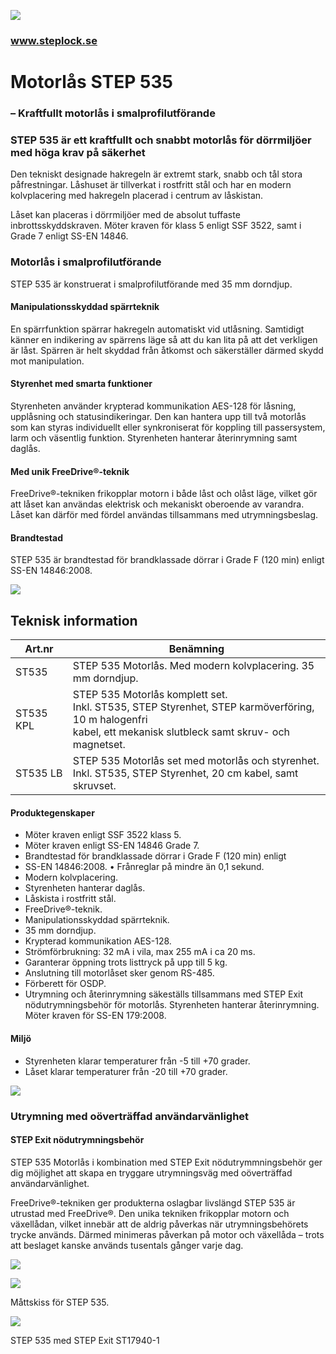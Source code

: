 ![](_page_0_Picture_0.jpeg)

### www.steplock.se

# Motorlås STEP 535

### – Kraftfullt motorlås i smalprofilutförande

### STEP 535 är ett kraftfullt och snabbt motorlås för dörrmiljöer med höga krav på säkerhet

Den tekniskt designade hakregeln är extremt stark, snabb och tål stora påfrestningar. Låshuset är tillverkat i rostfritt stål och har en modern kolvplacering med hakregeln placerad i centrum av låskistan.

Låset kan placeras i dörrmiljöer med de absolut tuffaste inbrottsskyddskraven. Möter kraven för klass 5 enligt SSF 3522, samt i Grade 7 enligt SS-EN 14846.

### Motorlås i smalprofilutförande

STEP 535 är konstruerat i smalprofilutförande med 35 mm dorndjup.

#### Manipulationsskyddad spärrteknik

En spärrfunktion spärrar hakregeln automatiskt vid utlåsning. Samtidigt känner en indikering av spärrens läge så att du kan lita på att det verkligen är låst. Spärren är helt skyddad från åtkomst och säkerställer därmed skydd mot manipulation.

#### Styrenhet med smarta funktioner

Styrenheten använder krypterad kommunikation AES-128 för låsning, upplåsning och statusindikeringar. Den kan hantera upp till två motorlås som kan styras individuellt eller synkroniserat för koppling till passersystem, larm och väsentlig funktion. Styrenheten hanterar återinrymning samt daglås.

#### Med unik FreeDrive®-teknik

FreeDrive®-tekniken frikopplar motorn i både låst och olåst läge, vilket gör att låset kan användas elektrisk och mekaniskt oberoende av varandra. Låset kan därför med fördel användas tillsammans med utrymningsbeslag.

#### Brandtestad

STEP 535 är brandtestad för brandklassade dörrar i Grade F (120 min) enligt SS-EN 14846:2008.

![](_page_0_Picture_18.jpeg)

## Teknisk information

| Art.nr    | Benämning                                                                                                                                                        |
|-----------|------------------------------------------------------------------------------------------------------------------------------------------------------------------|
| ST535     | STEP 535 Motorlås. Med modern kolvplacering. 35 mm dorndjup.                                                                                                     |
| ST535 KPL | STEP 535 Motorlås komplett set.<br>Inkl. ST535, STEP Styrenhet, STEP karmöverföring, 10 m halogenfri<br>kabel, ett mekanisk slutbleck samt skruv- och magnetset. |
| ST535 LB  | STEP 535 Motorlås set med motorlås och styrenhet.<br>Inkl. ST535, STEP Styrenhet, 20 cm kabel, samt skruvset.                                                    |

#### Produktegenskaper

- Möter kraven enligt SSF 3522 klass 5.
- Möter kraven enligt SS-EN 14846 Grade 7.
- Brandtestad för brandklassade dörrar i Grade F (120 min) enligt
- SS-EN 14846:2008. • Frånreglar på mindre än 0,1 sekund.
- Modern kolvplacering.
- Styrenheten hanterar daglås.
- Låskista i rostfritt stål.
- FreeDrive®-teknik.
- Manipulationsskyddad spärrteknik.
- 35 mm dorndjup.
- Krypterad kommunikation AES-128.
- Strömförbrukning: 32 mA i vila, max 255 mA i ca 20 ms.
- Garanterar öppning trots listtryck på upp till 5 kg.
- Anslutning till motorlåset sker genom RS-485.
- Förberett för OSDP.
- Utrymning och återinrymning säkeställs tillsammans med STEP Exit nödutrymningsbehör för motorlås. Styrenheten hanterar återinrymning. Möter kraven för SS-EN 179:2008.

#### Miljö

- Styrenheten klarar temperaturer från -5 till +70 grader.
- Låset klarar temperaturer från -20 till +70 grader.

![](_page_1_Figure_22.jpeg)

### Utrymning med oöverträffad användarvänlighet

#### STEP Exit nödutrymningsbehör

STEP 535 Motorlås i kombination med STEP Exit nödutrymmningsbehör ger dig möjlighet att skapa en tryggare utrymningsväg med oöverträffad användarvänlighet.

FreeDrive®-tekniken ger produkterna oslagbar livslängd STEP 535 är utrustad med FreeDrive®. Den unika tekniken frikopplar motorn och växellådan, vilket innebär att de aldrig påverkas när utrymningsbehörets trycke används. Därmed minimeras påverkan på motor och växellåda – trots att beslaget kanske används tusentals gånger varje dag.

![](_page_1_Figure_27.jpeg)

![](_page_1_Picture_28.jpeg)

Måttskiss för STEP 535.

![](_page_1_Picture_30.jpeg)

STEP 535 med STEP Exit ST17940-1